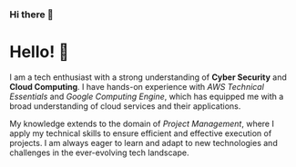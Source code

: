 ### Hi there 👋

<!--
**siddarthkoiry31/siddarthkoiry31** is a ✨ _special_ ✨ repository because its `README.md` (this file) appears on your GitHub profile.

Here are some ideas to get you started:

- 🔭 I’m currently working on ...
- 🌱 I’m currently learning ...
- 👯 I’m looking to collaborate on ...
- 🤔 I’m looking for help with ...
- 💬 Ask me about ...
- 📫 How to reach me: ...
- 😄 Pronouns: ...
- ⚡ Fun fact: ...
-->
# Hello! 👋

I am a tech enthusiast with a strong understanding of **Cyber Security** and **Cloud Computing**. I have hands-on experience with *AWS Technical Essentials* and *Google Computing Engine*, which has equipped me with a broad understanding of cloud services and their applications.

My knowledge extends to the domain of *Project Management*, where I apply my technical skills to ensure efficient and effective execution of projects. I am always eager to learn and adapt to new technologies and challenges in the ever-evolving tech landscape.
